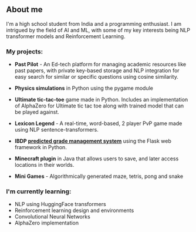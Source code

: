 ## About me 

I'm a high school student from India and a programming enthusiast. I am intrigued by the field of AI and ML, with some of my key interests being NLP transformer models and Reinforcement Learning.

### My projects:

  - **Past Pilot** - An Ed-tech platform for managing academic resources like past papers, with private key-based storage and NLP integration for easy search for similar or specific questions using cosine similarity.
  
  - **Physics simulations** in Python using the pygame module
  
  - **Ultimate tic-tac-toe** game made in Python. Includes an implementation of AlphaZero for Ultimate tic tac toe along with trained model that can be played against. 
  
  - **Lexicon Legend** - A real-time, word-based, 2 player PvP game made using NLP sentence-transformers.
   
  - **IBDP [predicted grade management system](https://predictedgradetest.pythonanywhere.com)** using the Flask web framework in Python.
  
  - **Minecraft plugin** in Java that allows users to save, and later access locations in their worlds.
  
  - **Mini Games** - Algorithmically generated maze, tetris, pong and snake 

### I'm currently learning:
  - NLP using HuggingFace transformers
  - Reinforcement learning design and environments
  - Convolutional Neural Networks
  - AlphaZero implementation

